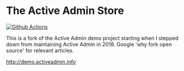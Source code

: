 # The Active Admin Store
[![Github Actions](https://github.com/varyonic/demo.activeadmin.info/workflows/test/badge.svg)](https://github.com/varyonic/demo.activeadmin.info/actions)

This is a fork of the Active Admin demo project starting when I stepped down from maintaining Active Admin in 2018.
Google 'why fork open source' for relevant articles.

http://demo.activeadmin.info
